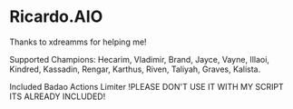# Ricardo.AIO
 
Thanks to xdreamms for helping me!

Supported Champions: Hecarim, Vladimir, Brand, Jayce, Vayne, Illaoi, Kindred, Kassadin, Rengar, Karthus, Riven, Taliyah, Graves, Kalista.

Included Badao Actions Limiter !PLEASE DON'T USE IT WITH MY SCRIPT ITS ALREADY INCLUDED!
